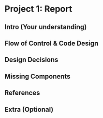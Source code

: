# Project 1: Report
## Intro (Your understanding)

## Flow of Control & Code Design

## Design Decisions

## Missing Components

## References

## Extra (Optional)